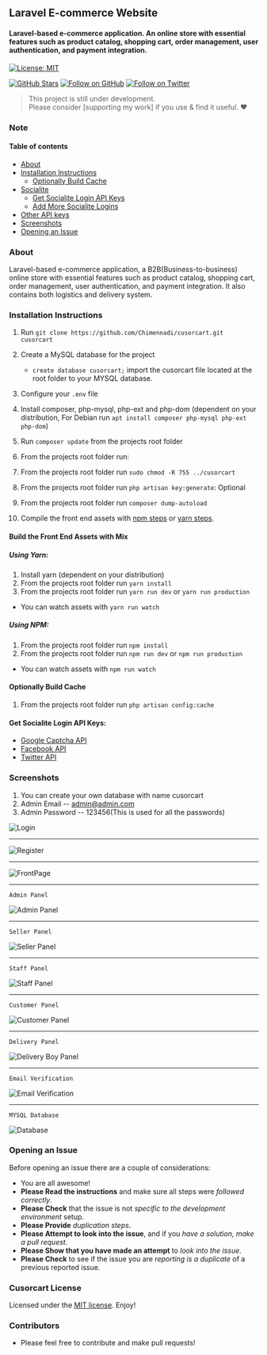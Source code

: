 ## Laravel E-commerce Website

#### Laravel-based e-commerce application. An online store with essential features such as product catalog, shopping cart, order management, user authentication, and payment integration.

[![License: MIT](https://img.shields.io/badge/License-MIT-yellow.svg)](https://opensource.org/licenses/MIT)

[![GitHub Stars](https://img.shields.io/github/stars/Chimennadi/cusorcart?style=social)](https://github.com/Chimennadi)
[![Follow on GitHub](https://img.shields.io/github/followers/Chimennadi?style=social)](https://github.com/Chimennadi)
[![Follow on Twitter](https://img.shields.io/twitter/follow/beekyhe?style=social&logo=twitter)](https://twitter.com/intent/follow?screen_name=beekyhe)

> This project is still under development.<br>
> Please consider [supporting my work] if you use & find it useful. ❤️

### Note


#### Table of contents

-   [About](#about)
-   [Installation Instructions](#installation-instructions)
    -   [Optionally Build Cache](#optionally-build-cache)
-   [Socialite](#socialite)
    -   [Get Socialite Login API Keys](#get-socialite-login-api-keys)
    -   [Add More Socialite Logins](#add-more-socialite-logins)
-   [Other API keys](#other-api-keys)
-   [Screenshots](#screenshots)
-   [Opening an Issue](#opening-an-issue)

### About

Laravel-based e-commerce application, a B2B(Business-to-business) online store with essential features such as product catalog, shopping cart, order management, user authentication, and payment integration. It also contains both logistics and delivery system.



### Installation Instructions

1. Run `git clone https://github.com/Chimennadi/cusorcart.git cusorcart`
2. Create a MySQL database for the project
    - `create database cusorcart;` import the cusorcart file located at the root folder to your MYSQL database.
4. Configure your `.env` file
5. Install composer, php-mysql, php-ext and php-dom (dependent on your distribution, For Debian run `apt install composer php-mysql php-ext php-dom`)
6. Run `composer update` from the projects root folder
7. From the projects root folder run:

7. From the projects root folder run `sudo chmod -R 755 ../cusorcart`
8. From the projects root folder run `php artisan key:generate`: Optional
10. From the projects root folder run `composer dump-autoload`
12. Compile the front end assets with [npm steps](#using-npm) or [yarn steps](#using-yarn).

#### Build the Front End Assets with Mix

##### Using Yarn:

1. Install yarn (dependent on your distribution)
2. From the projects root folder run `yarn install`
3. From the projects root folder run `yarn run dev` or `yarn run production`

-   You can watch assets with `yarn run watch`

##### Using NPM:

1. From the projects root folder run `npm install`
2. From the projects root folder run `npm run dev` or `npm run production`

-   You can watch assets with `npm run watch`

#### Optionally Build Cache

1. From the projects root folder run `php artisan config:cache`



#### Get Socialite Login API Keys:

-   [Google Captcha API](https://www.google.com/recaptcha/admin#list)
-   [Facebook API](https://developers.facebook.com/)
-   [Twitter API](https://apps.twitter.com/)



### Screenshots

1. You can create your own database with name cusorcart
2. Admin Email -- admin@admin.com
3. Admin Password -- 123456(This is used for all the passwords)


![Login](https://github.com/Chimennadi/cusorcart/blob/main/screenshots/login.png)

--------------------------------------------------------------------------------------

![Register](https://github.com/Chimennadi/cusorcart/blob/main/screenshots/register.png)

--------------------------------------------------------------------------------------

![FrontPage](https://github.com/Chimennadi/cusorcart/blob/main/screenshots/frontpage.png)

--------------------------------------------------------------------------------------

`Admin Panel`

![Admin Panel](https://github.com/Chimennadi/cusorcart/blob/main/screenshots/admin.png)

--------------------------------------------------------------------------------------

`Seller Panel`

![Seller Panel](https://github.com/Chimennadi/cusorcart/blob/main/screenshots/seller.png)

-------------------------------------------------------------------------------------

`Staff Panel`

![Staff Panel](https://github.com/Chimennadi/cusorcart/blob/main/screenshots/staff.png)

--------------------------------------------------------------------------------------

`Customer Panel`

![Customer Panel](https://github.com/Chimennadi/cusorcart/blob/main/screenshots/customer.png)

--------------------------------------------------------------------------------------

`Delivery Panel`

![Delivery Boy Panel](https://github.com/Chimennadi/cusorcart/blob/main/screenshots/delivery_boy.png)

--------------------------------------------------------------------------------------

`Email Verification`

![Email Verification](https://github.com/Chimennadi/cusorcart/blob/main/screenshots/email_register.png)

---------------------------------------------------------------------------------------

`MYSQL Database`

![Database](https://github.com/Chimennadi/cusorcart/blob/main/screenshots/database.png)





### Opening an Issue

Before opening an issue there are a couple of considerations:

-   You are all awesome!
-   **Please Read the instructions** and make sure all steps were _followed correctly_.
-   **Please Check** that the issue is not _specific to the development environment_ setup.
-   **Please Provide** _duplication steps_.
-   **Please Attempt to look into the issue**, and if you _have a solution, make a pull request_.
-   **Please Show that you have made an attempt** to _look into the issue_.
-   **Please Check** to see if the issue you are _reporting is a duplicate_ of a previous reported issue.

### Cusorcart License

Licensed under the [MIT license](https://opensource.org/licenses/MIT). Enjoy!

### Contributors

-   Please feel free to contribute and make pull requests!
